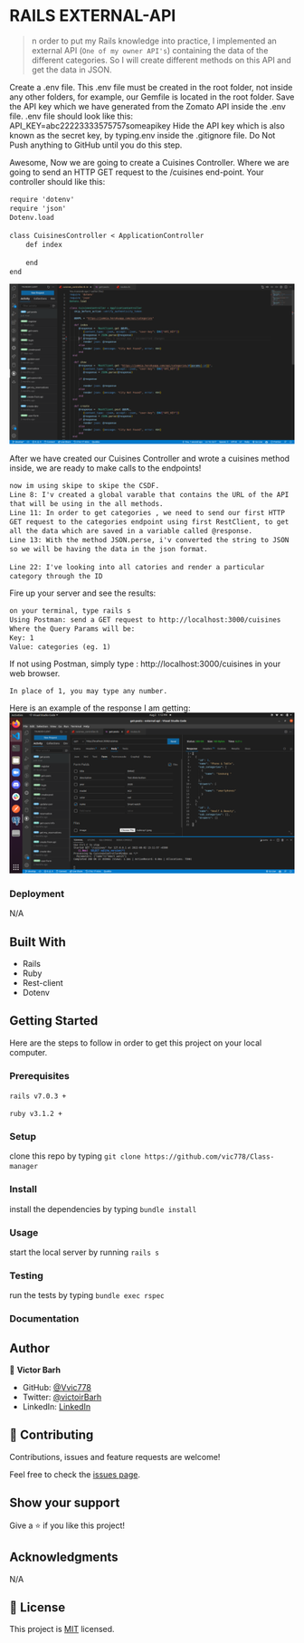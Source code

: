 # RAILS EXTERNAL-API

> n order to put my Rails knowledge into practice, I implemented an external API (`One of my owner API's`) containing the data of the different categories. So I will create different methods on this API and get the data in JSON. 

   Create a .env file. This .env file must be created in the root folder, not inside any other folders, for example, our Gemfile is located in the root folder.
    Save the API key which we have generated from the Zomato API inside the .env file.
    .env file should look like this: API_KEY=abc22223333575757someapikey
    Hide the API key which is also known as the secret key, by typing.env inside the .gitignore file. Do Not Push anything to GitHub until you do this step.

Awesome, Now we are going to create a Cuisines Controller. Where we are going to send an HTTP GET request to the /cuisines end-point. Your controller should like this:

    require 'dotenv'
    require 'json'
    Dotenv.load

    class CuisinesController < ApplicationController 
        def index

        end
    end 

![image](app/assets/images/llogic.png)

After we have created our Cuisines Controller and wrote a cuisines method inside, we are ready to make calls to the endpoints!

    now im using skipe to skipe the CSDF.
    Line 8: I'v created a global varable that contains the URL of the API that will be using in the all methods. 
    Line 11: In order to get categories , we need to send our first HTTP GET request to the categories endpoint using first RestClient, to get all the data which are saved in a variable called @response.
    Line 13: With the method JSON.perse, i'v converted the string to JSON so we will be having the data in the json format.

    Line 22: I've looking into all catories and render a particular category through the ID


Fire up your server and see the results:

    on your terminal, type rails s
    Using Postman: send a GET request to http://localhost:3000/cuisines
    Where the Query Params will be:
    Key: 1
    Value: categories (eg. 1)

If not using Postman, simply type : http://localhost:3000/cuisines in your web browser.

    In place of 1, you may type any number.

Here is an example of the response I am getting:
![image](app/assets/images/response.png)


### Deployment

N/A

## Built With

- Rails
- Ruby 
- Rest-client
- Dotenv

## Getting Started

Here are the steps to follow in order to get this project on your local computer.

### Prerequisites

`rails v7.0.3 +`

`ruby v3.1.2 +`

### Setup

clone this repo by typing `git clone https://github.com/vic778/Class-manager`

### Install

install the dependencies by typing `bundle install`

### Usage

start the local server by running `rails s`

### Testing

run the tests by typing `bundle exec rspec`


### Documentation


## Author

👤 **Victor Barh**

- GitHub: [@Vvic778](https://github.com/vic778)
- Twitter: [@victoirBarh](https://twitter.com/)
- LinkedIn: [LinkedIn](https://linkedin.com/in/victoir-barh)


## 🤝 Contributing

Contributions, issues and feature requests are welcome!

Feel free to check the [issues page](issues/).

## Show your support

Give a ⭐️ if you like this project!

## Acknowledgments

 N/A

## 📝 License

This project is [MIT](lic.url) licensed.






   
